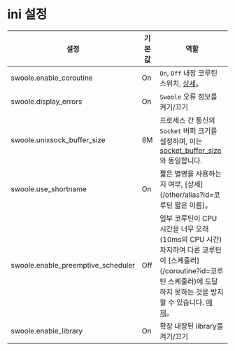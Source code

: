 # ini 설정

설정 | 기본값 | 역할
---|---|---
swoole.enable_coroutine | On | `On`, `Off` 내장 코루틴 스위치, [상세](/server/setting?id=enable_coroutine)。
swoole.display_errors | On | `Swoole` 오류 정보를 켜기/끄기
swoole.unixsock_buffer_size | 8M | 프로세스 간 통신의 `Socket` 버퍼 크기를 설정하며, 이는 [socket_buffer_size](/server/setting?id=socket_buffer_size)와 동일합니다.
swoole.use_shortname | On | 짧은 별명을 사용하는지 여부, [상세](/other/alias?id=코루틴 짧은 이름)。
swoole.enable_preemptive_scheduler | Off | 일부 코루틴이 CPU 시간을 너무 오래(10ms의 CPU 시간) 차지하여 다른 코루틴이 [스케줄러](/coroutine?id=코루틴 스케줄러)에 도달하지 못하는 것을 방지할 수 있습니다. [예제](https://github.com/swoole/swoole-src/tree/master/tests/swoole_coroutine_scheduler/preemptive)。
swoole.enable_library | On | 확장 내장된 library를 켜기/끄기
